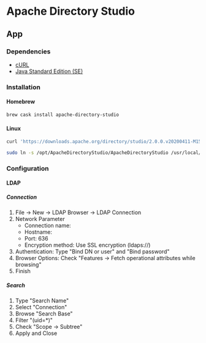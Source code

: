# Apache Directory Studio

## App

### Dependencies

- [cURL](/curl.md)
- [Java Standard Edition (SE)](/java-se-jdk.md#version-8-and-earlier)

### Installation

#### Homebrew

```sh
brew cask install apache-directory-studio
```

#### Linux

```sh
curl 'https://downloads.apache.org/directory/studio/2.0.0.v20200411-M15/ApacheDirectoryStudio-2.0.0.v20200411-M15-linux.gtk.x86_64.tar.gz' | sudo tar -xzC /opt

sudo ln -s /opt/ApacheDirectoryStudio/ApacheDirectoryStudio /usr/local/bin/ApacheDirectoryStudio
```

### Configuration

#### LDAP

##### Connection

1. File -> New -> LDAP Browser -> LDAP Connection
2. Network Parameter
   - Connection name:
   - Hostname:
   - Port: 636
   - Encryption method: Use SSL encryption (ldaps://)
3. Authentication: Type "Bind DN or user" and "Bind password"
4. Browser Options: Check "Features -> Fetch operational attributes while browsing"
5. Finish

##### Search

1. Type "Search Name"
2. Select "Connection"
3. Browse "Search Base"
4. Filter "(uid=*)"
5. Check "Scope -> Subtree"
6. Apply and Close
